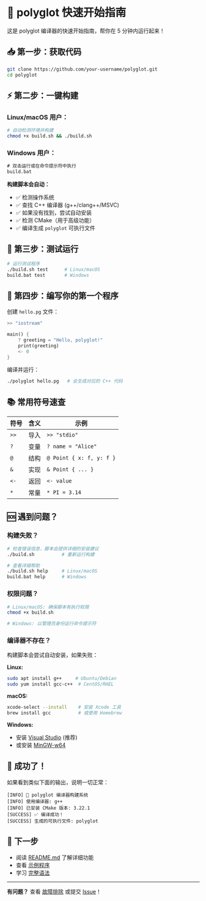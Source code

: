 # 🚀 polyglot 快速开始指南

这是 polyglot 编译器的快速开始指南，帮你在 5 分钟内运行起来！

## 📥 第一步：获取代码

```bash
git clone https://github.com/your-username/polyglot.git
cd polyglot
```

## ⚡ 第二步：一键构建

### Linux/macOS 用户：
```bash
# 自动检测环境并构建
chmod +x build.sh && ./build.sh
```

### Windows 用户：
```cmd
# 双击运行或在命令提示符中执行
build.bat
```

**构建脚本会自动：**
- ✅ 检测操作系统
- ✅ 查找 C++ 编译器 (g++/clang++/MSVC)
- ✅ 如果没有找到，尝试自动安装
- ✅ 检测 CMake（用于高级功能）
- ✅ 编译生成 `polyglot` 可执行文件

## 🧪 第三步：测试运行

```bash
# 运行测试程序
./build.sh test      # Linux/macOS
build.bat test       # Windows
```

## 🎯 第四步：编写你的第一个程序

创建 `hello.pg` 文件：
```rust
>> "iostream"

main() {
    ? greeting = "Hello, polyglot!"
    print(greeting)
    <- 0
}
```

编译并运行：
```bash
./polyglot hello.pg   # 会生成对应的 C++ 代码
```

## 📚 常用符号速查

| 符号 | 含义 | 示例 |
|------|------|------|
| `>>` | 导入 | `>> "stdio"` |
| `?` | 变量 | `? name = "Alice"` |
| `@` | 结构 | `@ Point { x: f, y: f }` |
| `&` | 实现 | `& Point { ... }` |
| `<-` | 返回 | `<- value` |
| `*` | 常量 | `* PI = 3.14` |

## 🆘 遇到问题？

### 构建失败？
```bash
# 检查错误信息，脚本会提供详细的安装建议
./build.sh          # 重新运行构建

# 查看详细帮助
./build.sh help     # Linux/macOS
build.bat help      # Windows
```

### 权限问题？
```bash
# Linux/macOS: 确保脚本有执行权限
chmod +x build.sh

# Windows: 以管理员身份运行命令提示符
```

### 编译器不存在？
构建脚本会尝试自动安装，如果失败：

**Linux:**
```bash
sudo apt install g++     # Ubuntu/Debian
sudo yum install gcc-c++  # CentOS/RHEL
```

**macOS:**
```bash
xcode-select --install    # 安装 Xcode 工具
brew install gcc          # 或使用 Homebrew
```

**Windows:**
- 安装 [Visual Studio](https://visualstudio.microsoft.com/) (推荐)
- 或安装 [MinGW-w64](https://www.mingw-w64.org/)

## 🎉 成功了！

如果看到类似下面的输出，说明一切正常：
```
[INFO] 🚀 polyglot 编译器构建系统
[INFO] 使用编译器: g++
[INFO] 已安装 CMake 版本: 3.22.1
[SUCCESS] ✅ 编译成功！
[SUCCESS] 生成的可执行文件: polyglot
```

## 📖 下一步

- 阅读 [README.md](README.md) 了解详细功能
- 查看 [示例程序](test.pg)
- 学习 [完整语法](polyglot完整符号语法示例.md)

---

**有问题？** 查看 [故障排除](README.md#故障排除) 或提交 [Issue](https://github.com/your-username/polyglot/issues)！